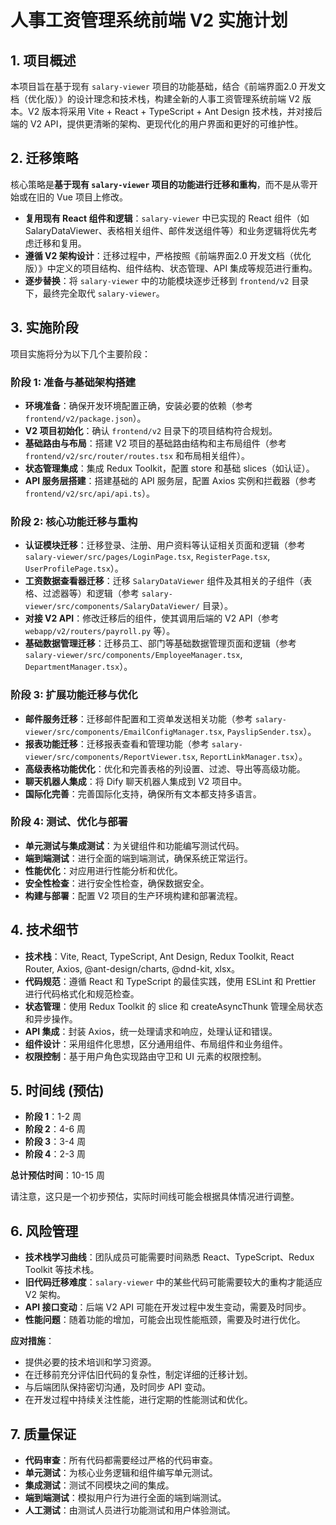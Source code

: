 # 人事工资管理系统前端 V2 实施计划

## 1. 项目概述

本项目旨在基于现有 `salary-viewer` 项目的功能基础，结合《前端界面2.0 开发文档（优化版）》的设计理念和技术栈，构建全新的人事工资管理系统前端 V2 版本。V2 版本将采用 Vite + React + TypeScript + Ant Design 技术栈，并对接后端的 V2 API，提供更清晰的架构、更现代化的用户界面和更好的可维护性。

## 2. 迁移策略

核心策略是**基于现有 `salary-viewer` 项目的功能进行迁移和重构**，而不是从零开始或在旧的 Vue 项目上修改。

- **复用现有 React 组件和逻辑**：`salary-viewer` 中已实现的 React 组件（如 SalaryDataViewer、表格相关组件、邮件发送组件等）和业务逻辑将优先考虑迁移和复用。
- **遵循 V2 架构设计**：迁移过程中，严格按照《前端界面2.0 开发文档（优化版）》中定义的项目结构、组件结构、状态管理、API 集成等规范进行重构。
- **逐步替换**：将 `salary-viewer` 中的功能模块逐步迁移到 `frontend/v2` 目录下，最终完全取代 `salary-viewer`。

## 3. 实施阶段

项目实施将分为以下几个主要阶段：

### 阶段 1: 准备与基础架构搭建

- **环境准备**：确保开发环境配置正确，安装必要的依赖（参考 `frontend/v2/package.json`）。
- **V2 项目初始化**：确认 `frontend/v2` 目录下的项目结构符合规划。
- **基础路由与布局**：搭建 V2 项目的基础路由结构和主布局组件（参考 `frontend/v2/src/router/routes.tsx` 和布局相关组件）。
- **状态管理集成**：集成 Redux Toolkit，配置 store 和基础 slices（如认证）。
- **API 服务层搭建**：搭建基础的 API 服务层，配置 Axios 实例和拦截器（参考 `frontend/v2/src/api/api.ts`）。

### 阶段 2: 核心功能迁移与重构

- **认证模块迁移**：迁移登录、注册、用户资料等认证相关页面和逻辑（参考 `salary-viewer/src/pages/LoginPage.tsx`, `RegisterPage.tsx`, `UserProfilePage.tsx`）。
- **工资数据查看器迁移**：迁移 `SalaryDataViewer` 组件及其相关的子组件（表格、过滤器等）和逻辑（参考 `salary-viewer/src/components/SalaryDataViewer/` 目录）。
- **对接 V2 API**：修改迁移后的组件，使其调用后端的 V2 API（参考 `webapp/v2/routers/payroll.py` 等）。
- **基础数据管理迁移**：迁移员工、部门等基础数据管理页面和逻辑（参考 `salary-viewer/src/components/EmployeeManager.tsx`, `DepartmentManager.tsx`）。

### 阶段 3: 扩展功能迁移与优化

- **邮件服务迁移**：迁移邮件配置和工资单发送相关功能（参考 `salary-viewer/src/components/EmailConfigManager.tsx`, `PayslipSender.tsx`）。
- **报表功能迁移**：迁移报表查看和管理功能（参考 `salary-viewer/src/components/ReportViewer.tsx`, `ReportLinkManager.tsx`）。
- **高级表格功能优化**：优化和完善表格的列设置、过滤、导出等高级功能。
- **聊天机器人集成**：将 Dify 聊天机器人集成到 V2 项目中。
- **国际化完善**：完善国际化支持，确保所有文本都支持多语言。

### 阶段 4: 测试、优化与部署

- **单元测试与集成测试**：为关键组件和功能编写测试代码。
- **端到端测试**：进行全面的端到端测试，确保系统正常运行。
- **性能优化**：对应用进行性能分析和优化。
- **安全性检查**：进行安全性检查，确保数据安全。
- **构建与部署**：配置 V2 项目的生产环境构建和部署流程。

## 4. 技术细节

- **技术栈**：Vite, React, TypeScript, Ant Design, Redux Toolkit, React Router, Axios, @ant-design/charts, @dnd-kit, xlsx。
- **代码规范**：遵循 React 和 TypeScript 的最佳实践，使用 ESLint 和 Prettier 进行代码格式化和规范检查。
- **状态管理**：使用 Redux Toolkit 的 slice 和 createAsyncThunk 管理全局状态和异步操作。
- **API 集成**：封装 Axios，统一处理请求和响应，处理认证和错误。
- **组件设计**：采用组件化思想，区分通用组件、布局组件和业务组件。
- **权限控制**：基于用户角色实现路由守卫和 UI 元素的权限控制。

## 5. 时间线 (预估)

- **阶段 1**：1-2 周
- **阶段 2**：4-6 周
- **阶段 3**：3-4 周
- **阶段 4**：2-3 周

**总计预估时间**：10-15 周

请注意，这只是一个初步预估，实际时间线可能会根据具体情况进行调整。

## 6. 风险管理

- **技术栈学习曲线**：团队成员可能需要时间熟悉 React、TypeScript、Redux Toolkit 等技术栈。
- **旧代码迁移难度**：`salary-viewer` 中的某些代码可能需要较大的重构才能适应 V2 架构。
- **API 接口变动**：后端 V2 API 可能在开发过程中发生变动，需要及时同步。
- **性能问题**：随着功能的增加，可能会出现性能瓶颈，需要及时进行优化。

**应对措施**：
- 提供必要的技术培训和学习资源。
- 在迁移前充分评估旧代码的复杂性，制定详细的迁移计划。
- 与后端团队保持密切沟通，及时同步 API 变动。
- 在开发过程中持续关注性能，进行定期的性能测试和优化。

## 7. 质量保证

- **代码审查**：所有代码都需要经过严格的代码审查。
- **单元测试**：为核心业务逻辑和组件编写单元测试。
- **集成测试**：测试不同模块之间的集成。
- **端到端测试**：模拟用户行为进行全面的端到端测试。
- **人工测试**：由测试人员进行功能测试和用户体验测试。